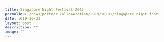 ```yaml
---
title: Singapore Night Festival 2019
permalink: /news/partner-collaboration/2019/10/31/singapore-night-festival-2019/
date: 2019-10-31
layout: post
description: ""
image: ""
---
```

